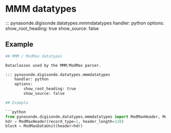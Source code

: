# MMM datatypes

::: pynasonde.digisonde.datatypes.mmmdatatypes
    handler: python
    options:
        show_root_heading: true
        show_source: false

## Example

```python
## MMM / ModMax datatypes

Dataclasses used by the MMM/ModMax parser.

::: pynasonde.digisonde.datatypes.mmmdatatypes
    handler: python
    options:
        show_root_heading: true
        show_source: false

## Example

```python
from pynasonde.digisonde.datatypes.mmmdatatypes import ModMaxHeader, ModMaxDataUnit
hdr = ModMaxHeader(record_type=1, header_length=128)
block = ModMaxDataUnit(header=hdr)
```

```
